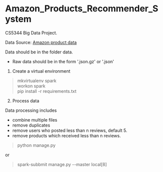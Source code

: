 # Amazon_Products_Recommender_System
CS5344 Big Data Project.

Data Source: [Amazon product data](http://jmcauley.ucsd.edu/data/amazon/)

Data should be in the folder data. 
- Raw data should be in the form '.json.gz' or '.json'

1. Create a virtual environment
> mkvirtualenv spark \
> workon spark \
> pip install -r requirements.txt 

2. Process data

Data processing includes 

- combine multiple files
- remove duplicates
- remove users who posted less than n reviews, default 5.  
- remove products which received less than n reviews.

> python manage.py

or

> spark-subbmit manage.py --master local[8]
